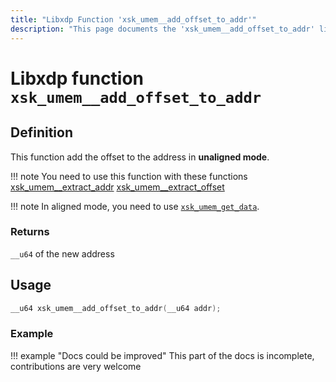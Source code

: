 ```yaml
---
title: "Libxdp Function 'xsk_umem__add_offset_to_addr'"
description: "This page documents the 'xsk_umem__add_offset_to_addr' libxdp function, including its definition, usage, program types that can use it, and examples."
---
```

# Libxdp function `xsk_umem__add_offset_to_addr`

## Definition

This function add the offset to the address in **unaligned mode**.

!!! note
    You need to use this function with these functions [xsk_umem__extract_addr](./xsk_umem__extract_addr.md) [xsk_umem__extract_offset](./xsk_umem__extract_offset.md)

!!! note
    In aligned mode, you need to use [`xsk_umem_get_data`](./xsk_umem__get_data.md).

### Returns

`__u64` of the new address
    
## Usage

```c
__u64 xsk_umem__add_offset_to_addr(__u64 addr);
```

### Example

!!! example "Docs could be improved"
    This part of the docs is incomplete, contributions are very welcome
